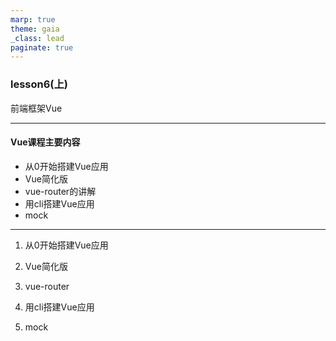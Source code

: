 ```yaml
---
marp: true
theme: gaia
_class: lead
paginate: true
---
```


### lesson6(上)
前端框架Vue

---
#### Vue课程主要内容

- 从0开始搭建Vue应用
- Vue简化版
- vue-router的讲解
- 用cli搭建Vue应用
- mock

---
1. 从0开始搭建Vue应用

2. Vue简化版

3. vue-router

4. 用cli搭建Vue应用

5. mock